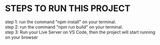 # STEPS TO RUN THIS PROJECT

step 1: run the command "npm install" on your terminal.\
step 2: run the command "npm run build" on your terminal.\
step 3: Run your Live Server on VS Code, then the project will start running on your browser